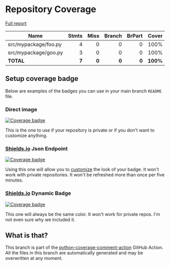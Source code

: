 # Repository Coverage

[Full report](https://htmlpreview.github.io/?https://github.com/volpatto/blank-python-project/blob/python-coverage-comment-action-data/htmlcov/index.html)

| Name                 |    Stmts |     Miss |   Branch |   BrPart |    Cover |   Missing |
|--------------------- | -------: | -------: | -------: | -------: | -------: | --------: |
| src/mypackage/foo.py |        4 |        0 |        0 |        0 |     100% |           |
| src/mypackage/goo.py |        3 |        0 |        0 |        0 |     100% |           |
|            **TOTAL** |    **7** |    **0** |    **0** |    **0** | **100%** |           |


## Setup coverage badge

Below are examples of the badges you can use in your main branch `README` file.

### Direct image

[![Coverage badge](https://raw.githubusercontent.com/volpatto/blank-python-project/python-coverage-comment-action-data/badge.svg)](https://htmlpreview.github.io/?https://github.com/volpatto/blank-python-project/blob/python-coverage-comment-action-data/htmlcov/index.html)

This is the one to use if your repository is private or if you don't want to customize anything.

### [Shields.io](https://shields.io) Json Endpoint

[![Coverage badge](https://img.shields.io/endpoint?url=https://raw.githubusercontent.com/volpatto/blank-python-project/python-coverage-comment-action-data/endpoint.json)](https://htmlpreview.github.io/?https://github.com/volpatto/blank-python-project/blob/python-coverage-comment-action-data/htmlcov/index.html)

Using this one will allow you to [customize](https://shields.io/endpoint) the look of your badge.
It won't work with private repositories. It won't be refreshed more than once per five minutes.

### [Shields.io](https://shields.io) Dynamic Badge

[![Coverage badge](https://img.shields.io/badge/dynamic/json?color=brightgreen&label=coverage&query=%24.message&url=https%3A%2F%2Fraw.githubusercontent.com%2Fvolpatto%2Fblank-python-project%2Fpython-coverage-comment-action-data%2Fendpoint.json)](https://htmlpreview.github.io/?https://github.com/volpatto/blank-python-project/blob/python-coverage-comment-action-data/htmlcov/index.html)

This one will always be the same color. It won't work for private repos. I'm not even sure why we included it.

## What is that?

This branch is part of the
[python-coverage-comment-action](https://github.com/marketplace/actions/python-coverage-comment)
GitHub Action. All the files in this branch are automatically generated and may be
overwritten at any moment.